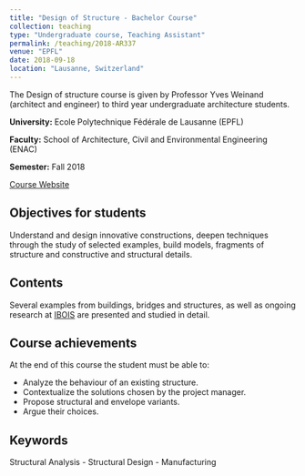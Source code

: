 ```yaml
---
title: "Design of Structure - Bachelor Course"
collection: teaching
type: "Undergraduate course, Teaching Assistant"
permalink: /teaching/2018-AR337
venue: "EPFL"
date: 2018-09-18
location: "Lausanne, Switzerland"
---
```


The Design of structure course is given by Professor Yves Weinand (architect and engineer) to third year undergraduate architecture students.

**University:** Ecole Polytechnique Fédérale de Lausanne (EPFL)

**Faculty:** School of Architecture, Civil and Environmental Engineering (ENAC)

**Semester:** Fall 2018

[Course Website](http://edu.epfl.ch/coursebook/en/design-of-structures-AR-337?cb_cycle=bama_cyclebachelor&cb_section=ar)

Objectives for students
------
Understand and design innovative constructions, deepen techniques through the study of selected examples, build models, fragments of structure and constructive and structural details.

Contents
------
Several examples from buildings, bridges and structures, as well as ongoing research at [IBOIS](https://ibois.epfl.ch) are presented and studied in detail.

Course achievements
------
At the end of this course the student must be able to:
* Analyze the behaviour of an existing structure.
* Contextualize the solutions chosen by the project manager.
* Propose structural and envelope variants.
* Argue their choices.

Keywords
------
Structural Analysis - Structural Design - Manufacturing
